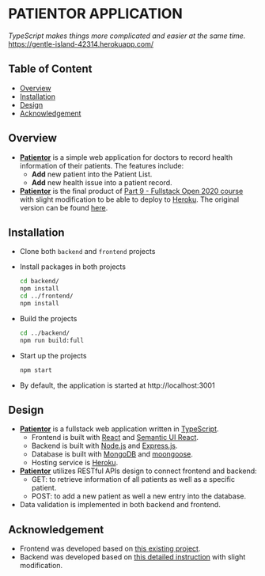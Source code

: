# PATIENTOR APPLICATION

_TypeScript makes things more complicated and easier at the same time._   
https://gentle-island-42314.herokuapp.com/

## Table of Content
- [Overview](#Overview)
- [Installation](#Installation)
- [Design](#Design)
- [Acknowledgement](#Acknowledgement)

## Overview
- [**Patientor**][app-link] is a simple web application for doctors to record health information of their patients. The features include:    
  - **Add** new patient into the Patient List.   
  - **Add** new health issue into a patient record.  
- [**Patientor**][app-link] is the final product of [Part 9 - Fullstack Open 2020 course][part-9-link] with slight modification to be able to deploy to [Heroku][heroku-homepage]. The original version can be found [here][original-version-link].

## Installation
- Clone both `backend` and `frontend` projects
- Install packages in both projects   

  ```bash
  cd backend/
  npm install
  cd ../frontend/
  npm install
  ```
- Build the projects   

  ```bash
  cd ../backend/
  npm run build:full
  ```   
- Start up the projects

  ```bash
  npm start
  ```
- By default, the application is started at http://localhost:3001

## Design  
- [**Patientor**][app-link] is a fullstack web application written in [TypeScript][typescript-homepage].
  - Frontend is built with [React][react-homepage] and [Semantic UI React][semantic-ui-react-homepage].
  - Backend is built with [Node.js][nodejs-homepage] and [Express.js][expressjs-homepage].
  - Database is built with [MongoDB][mongodb-homepage] and [moongoose][mongoose-homepage].
  - Hosting service is [Heroku][heroku-homepage].
- [**Patientor**][app-link] utilizes RESTful APIs design to connect frontend and backend:  
  - GET: to retrieve information of all patients as well as a specific patient.
  - POST: to add a new patient as well a new entry into the database.
- Data validation is implemented in both backend and frontend.

## Acknowledgement
- Frontend was developed based on [this existing project][original-front-end-github].     
- Backend was developed based on [this detailed instruction][part-9-link] with slight modification.


[app-link]: https://gentle-island-42314.herokuapp.com/
[part-9-link]: https://fullstackopen.com/en/part9   
[original-version-link]: https://github.com/minhvo-dev/MOOC.fi-Full-Stack-Open-2020/tree/882ce1bdefa3ad3a912ab0ee7f92148de1728ff1/part_09/patientor   
[original-front-end-github]: https://github.com/fullstack-hy2020/patientor
[heroku-homepage]: https://www.heroku.com/  
[mongodb-homepage]: https://www.mongodb.com/    
[mongoose-homepage]: https://mongoosejs.com/  
[nodejs-homepage]: https://nodejs.org/en/   
[expressjs-homepage]: https://expressjs.com/   
[react-homepage]: https://reactjs.org/   
[semantic-ui-react-homepage]: https://react.semantic-ui.com/   
[typescript-homepage]: https://www.typescriptlang.org/